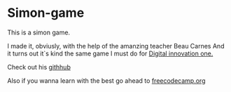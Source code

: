 # Simon-game


This is a simon game.

I made it, obviusly, with the help of the amanzing teacher Beau Carnes
And it turns out it`s kind the same game I must do for [Digital innovation one.](https://digitalinnovation.one/)

Check out his [githhub](https://github.com/beaucarnes)

Also if you wanna learn with the best go ahead to [freecodecamp.org](https://www.freecodecamp.org/)
